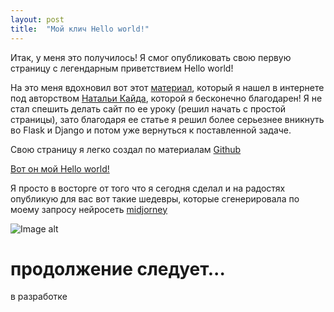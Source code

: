 ```yaml
---
layout: post
title:  "Мой клич Hello world!"
---
```

 Итак, у меня это получилось! Я смог опубликовать свою первую страницу с легендарным приветствием Hello world!

На это меня вдохновил вот этот [материал](https://proglib.io/p/flask-za-chas-chast-1-sozdaem-adaptivnyy-sayt-dlya-github-pages-2022-06-20), 
который я нашел в интернете под авторством  [Натальи Кайда](https://github.com/natkaida), которой я бесконечно благодарен!
Я не стал спешить делать сайт по ее уроку (решил начать с простой страницы), зато благодаря ее статье я решил более серьезнее вникнуть во Flask и Django и потом уже вернуться к поставленной задаче. 

Свою страницу я легко создал по материалам [Github](https://pages.github.com/)

[Вот он мой Hello world!](https://uzundemir.github.io/my_site/)

Я просто в восторге от того что я сегодня сделал и на радостях опубликую для вас вот такие шедевры, которые сгенерировала по моему запросу нейросеть [midjorney](https://midjourney.com/)

![Image alt](blob:https://web.telegram.org/a31f7c6d-1bd2-4cfd-866b-0ab01f30bc86)


# продолжение следует... 

в разработке
